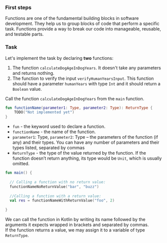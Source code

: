### First steps
Functions are one of the fundamental building blocks in software development. 
They help us to group blocks of code that perform a specific task. 
Functions provide a way to break our code into manageable, reusable, and testable parts.

### Task

Let's implement the task by declaring **two** functions:
1. The function `calculateDogAgeInDogYears`. It doesn't take any parameters and returns nothing.
2. The function to verify the input `verifyHumanYearsInput`. 
This function should have a parameter `humanYears` with type `Int` and it should return a `Boolean` value.

Call the function `calculateDogAgeInDogYears` from the `main` function.

<div class="hint" title="The basic syntax for declaring a function in Kotlin">

```kotlin
fun functionName(parameter1: Type, parameter2: Type): ReturnType {
    TODO("Not implemented yet")
}
```
* `fun` - the keyword used to declare a function.
* `functionName` - the name of the function.
* `parameter1`: Type, `parameter2`: Type – the parameters of the function (if any) and their types. You can have any number of parameters and their types listed, separated by commas
* `ReturnType` - the type of the value returned by the function. If the function doesn’t return anything, its type would be `Unit`, which is usually omitted.

</div>

<div class="hint" title="Calling functions in Kotlin">

```kotlin
fun main() {
  
  // Calling a function with no return value:
  functionNameNoReturnValue("bar", "buzz")
  
  //Calling a function with a return value:
  val res = functionNameWithReturnValue("foo", 2)
    
}
```
We can call the function in Kotlin by writing its name followed by the arguments it expects wrapped in brackets
and separated by commas.\
If the function returns a value, we may assign it to a variable of type `ReturnType`.
</div>

